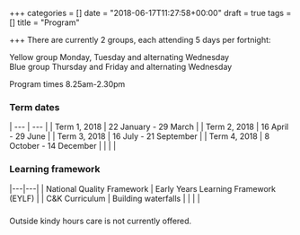 +++
categories = []
date = "2018-06-17T11:27:58+00:00"
draft = true
tags = []
title = "Program"

+++
There are currently 2 groups, each attending 5 days per fortnight:

Yellow group	Monday, Tuesday and alternating Wednesday  
Blue group	Thursday and Friday and alternating Wednesday

Program times	8.25am-2.30pm

### Term dates
| --- | --- |
| Term 1, 2018 | 22 January - 29 March |
| Term 2, 2018 | 16 April - 29 June |
| Term 3, 2018 | 16 July - 21 September |
| Term 4, 2018 | 8 October - 14 December |
|   |   |

### 
### Learning framework

|---|---|
| National Quality Framework | Early Years Learning Framework (EYLF) |
| C&K Curriculum | Building waterfalls |
|   |   |

### 
Outside kindy hours care is not currently offered.